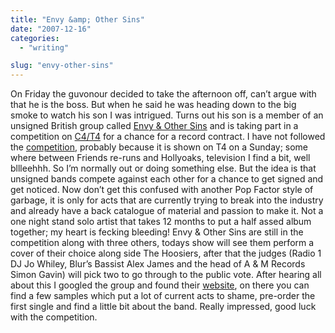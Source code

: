 ```yaml
---
title: "Envy &amp; Other Sins"
date: "2007-12-16"
categories: 
  - "writing"

slug: "envy-other-sins"
---
```


On Friday the guvonour decided to take the afternoon off, can’t argue with that he is the boss. But when he said he was heading down to the big smoke to watch his son I was intrigued. Turns out his son is a member of an unsigned British group called [Envy & Other Sins](https://www.mobileact.co.uk/bands/Envy-And-Other-Sins) and is taking part in a competition on [C4/T4](https://www.channel4.com/entertainment/t4/) for a chance for a record contract. I have not followed the [competition](https://www.mobileact.co.uk/), probably because it is shown on T4 on a Sunday; some where between Friends re-runs and Hollyoaks, television I find a bit, well bllleehhh. So I’m normally out or doing something else. But the idea is that unsigned bands compete against each other for a chance to get signed and get noticed. Now don’t get this confused with another Pop Factor style of garbage, it is only for acts that are currently trying to break into the industry and already have a back catalogue of material and passion to make it. Not a one night stand solo artist that takes 12 months to put a half assed album together; my heart is fecking bleeding! Envy & Other Sins are still in the competition along with three others, todays show will see them perform a cover of their choice along side The Hoosiers, after that the judges (Radio 1 DJ Jo Whiley, Blur’s Bassist Alex James and the head of A & M Records Simon Gavin) will pick two to go through to the public vote. After hearing all about this I googled the group and found their [website](https://www.envyandothersins.co.uk/), on there you can find a few samples which put a lot of current acts to shame, pre-order the first single and find a little bit about the band. Really impressed, good luck with the competition.
